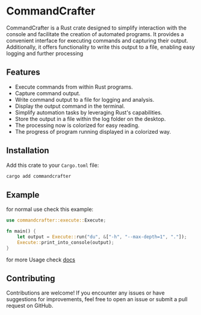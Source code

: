 # CommandCrafter

CommandCrafter is a Rust crate designed to simplify interaction with the console and facilitate the creation of automated programs. It provides a convenient interface for executing commands and capturing their output. Additionally, it offers functionality to write this output to a file, enabling easy logging and further processing

## Features

- Execute commands from within Rust programs.
- Capture command output.
- Write command output to a file for logging and analysis.
- Display the output command in the terminal.
- Simplify automation tasks by leveraging Rust's capabilities.
- Store the output in a file within the log folder on the desktop.
- The processing now is colorized for easy reading.
- The progress of program running displayed in a colorized way.

## Installation

Add this crate to your `Cargo.toml` file:

```bash
cargo add commandcrafter
```

## Example

for normal use check this example:

```rust
use commandcrafter::execute::Execute;

fn main() {
    let output = Execute::run("du", &["-h", "--max-depth=1", "."]);
    Execute::print_into_console(output);
}
```

for more Usage check [docs](https://docs.rs/commandcrafter/0.3.2/commandcrafter/)

## Contributing

Contributions are welcome! If you encounter any issues or have suggestions for improvements, feel free to open an issue or submit a pull request on GitHub.
